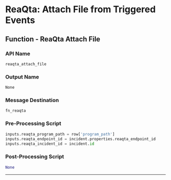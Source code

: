 <!--
    DO NOT MANUALLY EDIT THIS FILE
    THIS FILE IS AUTOMATICALLY GENERATED WITH resilient-sdk codegen
-->

# ReaQta: Attach File from Triggered Events

## Function - ReaQta Attach File

### API Name
`reaqta_attach_file`

### Output Name
`None`

### Message Destination
`fn_reaqta`

### Pre-Processing Script
```python
inputs.reaqta_program_path = row['program_path']
inputs.reaqta_endpoint_id = incident.properties.reaqta_endpoint_id
inputs.reaqta_incident_id = incident.id
```

### Post-Processing Script
```python
None
```

---

